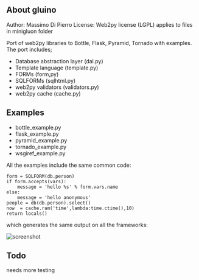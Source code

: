 ## About gluino

Author: Massimo Di Pierro
License: Web2py license (LGPL) applies to files in minigluon folder

Port of web2py libraries to Bottle, Flask, Pyramid, Tornado with examples.
The port includes;

- Database abstraction layer (dal.py)
- Template language (template.py)
- FORMs (form,py)
- SQLFORMs (sqlhtml.py)
- web2py validators (validators.py)
- web2py cache (cache.py)

## Examples

- bottle_example.py
- flask_example.py
- pyramid_example.py
- tornado_example.py
- wsgiref_example.py

All the examples include the same common code:

    form = SQLFORM(db.person)
    if form.accepts(vars):
        message = 'hello %s' % form.vars.name
    else:
        message = 'hello anonymous'
    people = db(db.person).select()
    now  = cache.ram('time',lambda:time.ctime(),10)
    return locals()

which generates the same output on all the frameworks:

![screenshot](https://github.com/mdipierro/gluino/raw/master/static/shot1.png)

## Todo

needs more testing
